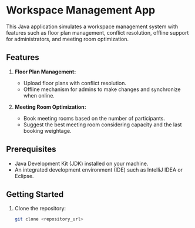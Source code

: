 # Workspace Management App

This Java application simulates a workspace management system with features such as floor plan management, conflict resolution, offline support for administrators, and meeting room optimization.

## Features

1. **Floor Plan Management:**
   - Upload floor plans with conflict resolution.
   - Offline mechanism for admins to make changes and synchronize when online.

2. **Meeting Room Optimization:**
   - Book meeting rooms based on the number of participants.
   - Suggest the best meeting room considering capacity and the last booking weightage.

## Prerequisites

- Java Development Kit (JDK) installed on your machine.
- An integrated development environment (IDE) such as IntelliJ IDEA or Eclipse.

## Getting Started

1. Clone the repository:

   ```bash
   git clone <repository_url>
